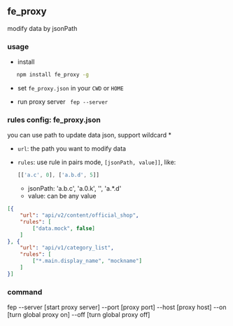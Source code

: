 ## fe_proxy

modify data by jsonPath

### usage

- install

```bash
   npm install fe_proxy -g
```

- set `fe_proxy.json` in your `CWD` or `HOME`

- run proxy server
` fep --server`

### rules config: fe_proxy.json

you can use path to update data json, support wildcard *

- `url`: the path you want to modify data
- `rules`: use rule in pairs mode, `[jsonPath, value]]`, like: 

    ```js
    [['a.c', 0], ['a.b.d', 5]]
    ```
   - jsonPath: 'a.b.c', 'a.0.k', '', 'a.*.d'
   - value: can be any value


```json
[{
    "url": "api/v2/content/official_shop",
    "rules": [
        ["data.mock", false]
    ]
}, {
    "url": "api/v1/category_list",
    "rules": [
        ["*.main.display_name", "mockname"]
    ]
}]
```

### command
fep
 --server [start proxy server]
 --port [proxy port]
 --host [proxy host]
 --on   [turn global proxy on]
 --off  [turn global proxy off]
